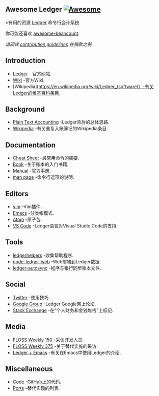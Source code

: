 <div class="github-widget" data-repo="sfischer13/awesome-ledger"></div>
<script async src="https://pagead2.googlesyndication.com/pagead/js/adsbygoogle.js"></script><ins class="adsbygoogle" style="display:block" data-ad-client="ca-pub-6890694312814945" data-ad-slot="5473692530" data-ad-format="auto"  data-full-width-responsive="true"></ins>
<!--lint disable double-link-->

## Awesome Ledger [![Awesome](https://awesome.re/badge.svg)](https://awesome.re)

&gt;有用的资源 [Ledger](http://ledger-cli.org/) 命令行会计系统

你可能还喜欢 [awesome-beancount](https://github.com/wzyboy/awesome-beancount).

*请阅读 [contribution guidelines](https://github.com/sfischer13/awesome-ledger/blob/master/contributing.md) 在捐款之前.*


<!-- START doctoc generated TOC please keep comment here to allow auto update -->
<!-- DON'T EDIT THIS SECTION, INSTEAD RE-RUN doctoc TO UPDATE -->


<!-- END doctoc generated TOC please keep comment here to allow auto update -->

## Introduction

- [Ledger](http://ledger-cli.org/) - 官方网站.
- [Wiki](https://github.com/ledger/ledger/wiki) -官方Wiki.
- [Wikipedia](https://en.wikipedia.org/wiki/Ledger_(software)）-有关Ledger的维基百科条目.

## Background

- [Plain Text Accounting](http://plaintextaccounting.org/) -Ledger背后的总体思路.
- [Wikipedia](https://en.wikipedia.org/wiki/Double-entry_bookkeeping_system) -有关重复入账簿记的Wikipedia条目.

## Documentation

- [Cheat Sheet](http://ricostacruz.com/cheatsheets/ledger.html) -最常用命令的摘要.
- [Book](https://github.com/rolfschr/GSWL-book) -关于账本的入门书籍.
- [Manual](http://ledger-cli.org/3.0/doc/ledger3.html) -官方手册.
- [man page](http://ledger-cli.org/3.0/doc/ledger.1.html) -命令行选项的说明.

## Editors
- [vim](https://github.com/ledger/vim-ledger) -Vim插件.
- [Emacs](http://www.ledger-cli.org/3.0/doc/ledger-mode.html) -分类帐模式.
- [Atom](https://atom.io/packages/language-ledger) -原子包.
- [VS Code](https://github.com/mariosangiorgio/vscode-ledger) -Ledger语言对Visual Studio Code的支持.

## Tools

- [ledgerhelpers](https://github.com/Rudd-O/ledgerhelpers) -收集帮助程序.
- [node-ledger-web](https://github.com/slashdotdash/node-ledger-web) -Web前端到Ledger数据.
- [ledger-autosync](https://github.com/egh/ledger-autosync) -程序与银行同步账本文件.

## Social

- [Twitter](https://twitter.com/LedgerTips) -使用技巧.
- [Google Group](https://groups.google.com/forum/#!forum/ledger-cli) -Ledger Google网上论坛.
- [Stack Exchange](https://money.stackexchange.com/search?q=ledger-cli) -在“个人财务和金钱堆栈”上标记.

## Media

- [FLOSS Weekly 150](https://twit.tv/shows/floss-weekly/episodes/150) -采访开发人员.
- [FLOSS Weekly 375](https://twit.tv/shows/floss-weekly/episodes/375) -关于替代实施的采访.
- [Ledger + Emacs](https://www.youtube.com/watch?v=cjoCNRpLanY) -有关在Emacs中使用Ledger的介绍.

## Miscellaneous

- [Code](https://github.com/ledger/ledger) -GitHub上的代码.
- [Ports](https://github.com/ledger/ledger/wiki/Ports) -替代实现的列表.
